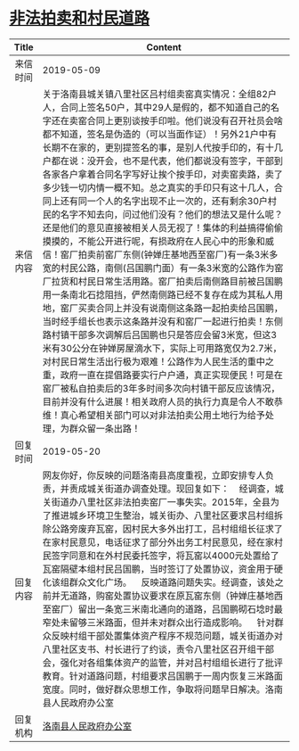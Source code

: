 # <a href="http://www.shangluo.gov.cn/zmhd/ldxxxx.jsp?urltype=leadermail.LeaderMailContentUrl&wbtreeid=1112&leadermailid=5265">非法拍卖和村民道路</a>
|Title|Content|
|:---:|---|
|来信时间|2019-05-09|
|来信内容|关于洛南县城关镇八里社区吕村组卖窑真实情况：全组82户人，合同上签名50户，其中29人是假的，都不知道自己的名字还在卖窑合同上更别谈按手印啦。他们说没有召开社员会啥都不知道，签名是伪造的（可以当面作证）！另外21户中有长期不在家的，更别提签名的事，是别人代按手印的，有十几户都在说：没开会，也不是代表，他们都说没有签字，干部到各家各户拿着合同名字写好让挨个按手印，对卖窑卖路，卖了多少钱一切内情一概不知。总之真实的手印只有这十几人，合同上还有同一个人的名字出现不止一次的，还有剩余30户村民的名字不知去向，问过他们没有？他们的想法又是什么呢？还是他们的意见直接被相关人员无视了！集体的利益搞得偷偷摸摸的，不能公开进行呢，有损政府在人民心中的形象和威信！窑厂拍卖前窑厂东侧(钟婵庄基地西至窑厂)有一条3米多宽的村民公路，南侧(吕国鹏门面）有一条3米宽的公路作为窑厂拉货和村民日常生活用路。窑厂拍卖后南侧路目前被吕国鹏用一条南北石捻阻挡，俨然南侧路已经不复存在成为其私人用地，窑厂买卖合同上并没有说南侧这条路一起拍卖给吕国鹏，当时经手组长也表示这条路并没有和窑厂一起进行拍卖！东侧路村镇干部多次调解后吕国鹏也只是答应会留3米宽，但这3米有30公分在钟婵房屋滴水下，实际上可用路宽仅为2.7米，对村民日常生活出行极为艰难！公路作为人民生活的重中之重，政府一直在提倡路要实行户户通，真正实现便民！可是在窑厂被私自拍卖后的3年多时间多次向村镇干部反应该情况，目前并没有什么进展！相关政府人员的执行力真是令人不敢恭维！真心希望相关部门可以对非法拍卖公用土地行为给予处理，为群众留一条出路！|
|回复时间|2019-05-20|
|回复内容|网友你好，你反映的问题洛南县高度重视，立即安排专人负责，并责成城关街道办调查处理。现回复如下：    经调查，城关街道办八里社区非法拍卖窑厂一事失实。2015年，全县为了推进城乡环境卫生整治，城关街办、八里社区要求吕村组拆除公路旁废弃瓦窑，因村民大多外出打工，吕村组组长征求了在家村民意见，电话征求了部分外出务工村民意见，经在家村民签字同意和在外村民委托签字，将瓦窑以4000元处置给了瓦窑隔壁本组村民吕国鹏，当时签订了处置协议，资金用于硬化该组群众文化广场。    反映道路问题失实。经调查，该处之前并无道路，购窑处置协议要求在原瓦窑东侧（钟婵庄基地西至窑厂）留出一条宽三米南北通向的道路，吕国鹏砌石埝时最窄处未留够三米路面，但并未对群众出行造成影响。    针对群众反映村组干部处置集体资产程序不规范问题，城关街道办对八里社区支书、村长进行了约谈，责令八里社区召开组干部会，强化对各组集体资产的监管，并对吕村组组长进行了批评教育。针对道路问题，村组要求吕国鹏于一周内恢复三米路面宽度。同时，做好群众思想工作，争取将问题早日解决。洛南县人民政府办公室|
|回复机构|<a href="../../categories/agencies/洛南县人民政府办公室.md">洛南县人民政府办公室</a>|
